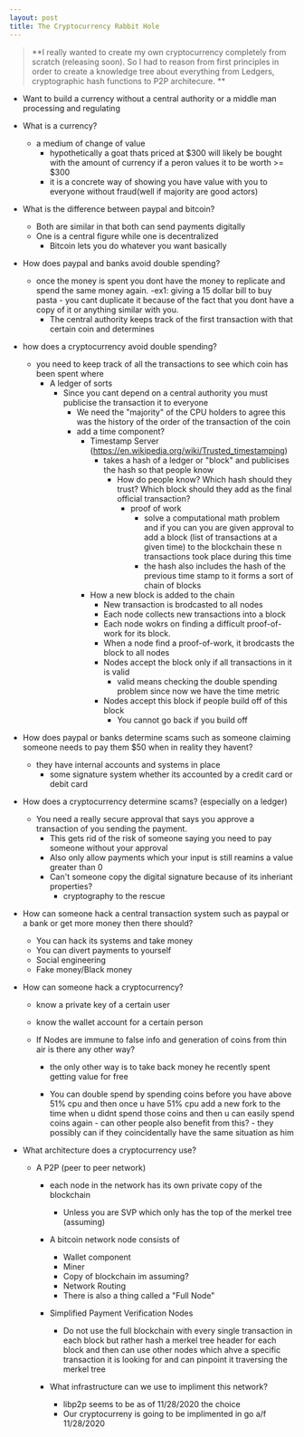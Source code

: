 ```yaml
---
layout: post
title: The Cryptocurrency Rabbit Hole
---
```


>**I really wanted to create my own cryptocurrency completely from scratch (releasing soon). So I had to reason from first principles in order to create a knowledge tree about everything from Ledgers, cryptographic hash functions to P2P architecure. **


- Want to build a currency without a central authority or a middle man processing and regulating
- What is a currency?
     - a medium of change of value
         - hypothetically a goat thats priced at $300 will likely be bought with the amount of currency if a peron
            values it to be worth >= $300
         - it is a concrete way of showing you have value with you to everyone without fraud(well if majority are good actors)
- What is the difference between paypal and bitcoin?
     - Both are similar in that both can send payments digitally
     - One is a central figure while one is decentralized
        - Bitcoin lets you do whatever you want basically
-  How does paypal and banks avoid double spending?
    - once the money is spent you dont have the money to replicate and spend the same money again.
         -ex1: giving a 15 dollar bill to buy pasta
             - you cant duplicate it because of the fact that you dont have a copy of it or anything similar
                with you.
         - The central authority keeps track of the first transaction with that certain coin and determines
- how does a cryptocurrency avoid double spending?
    - you need to keep track of all the transactions to see which coin has been spent where
         - A ledger of sorts
             - Since you cant depend on a central authority you must publicise the transaction it to everyone
                 - We need the "majority" of the CPU holders to agree this was the history of the order of the transaction of the coin
                 - add a time component?
                     - Timestamp Server (https://en.wikipedia.org/wiki/Trusted_timestamping)
                         - takes a hash of a ledger or "block" and publicises the hash so that people know
                             - How do people know? Which hash should they trust? Which block should they add as the final official transaction?
                                 - proof of work
                                     - solve a computational math problem and if you can you are given approval
                                        to add a block (list of transactions at a given time) to the blockchain
                                these n transactions took place during this time
                                     - the hash also includes the hash of the previous time stamp to it forms a sort of
                                        chain of blocks
                    - How a new block is added to the chain
                         - New transaction is brodcasted to all nodes
                         - Each node collects new transactions into a block
                         - Each node wokrs on finding a difficult proof-of-work for its block.
                         - When a node find a proof-of-work, it brodcasts the block to all nodes
                         - Nodes accept the block only if all transactions in it is valid
                             - valid means checking the double spending problem since now we have the time metric
                         - Nodes accept this block if people build off of this block
                            - You cannot go back if you build off



- How does paypal or banks determine scams such as someone claiming someone needs to pay them $50 when in reality they havent?
    - they have internal accounts and systems in place
        - some signature system whether its accounted by a credit card or debit card

- How does a cryptocurrency determine scams? (especially on a ledger)
     - You need a really secure approval that says you approve a transaction of you sending the payment.
         - This gets rid of the risk of someone saying you need to pay someone without your approval
         - Also only allow payments which your input is still reamins a value greater than 0
        - Can't someone copy the digital signature because of its inheriant properties?
             - cryptography to the rescue

- How can someone hack a central transaction system such as paypal or a bank or get more money then there should?
     - You can hack its systems and take money
     - You can divert payments to yourself
     - Social engineering
     - Fake money/Black money

- How can someone hack a cryptocurrency?
     - know a private key of a certain user
     - know the wallet account for a certain person

     - If Nodes are immune to false info and generation of coins from thin air is there any other way?
         - the only other way is to take back money he recently spent getting value for free

         - You can double spend by spending coins before you have above 51% cpu and then once u have 51% cpu
            add a new fork to the time when u didnt spend those coins and then u can easily spend coins again
                - can other people also benefit from this?
                     - they possibly can if they coincidentally have the same situation as him

- What architecture does a cryptocurrency use?
     - A P2P (peer to peer network)
        - each node in the network has its own private copy of the blockchain
             - Unless you are SVP which only has the top of the merkel tree (assuming)
        - A bitcoin network node consists of
          - Wallet component
          - Miner
          - Copy of blockchain im assuming?
          - Network Routing
          - There is also a thing called a "Full Node"


        - Simplified Payment Verification Nodes
          - Do not use the full blockchain with every single transaction in each block but rather
                hash a merkel tree header for each block and then can use other nodes which ahve a specific
                transaction it is looking for and can pinpoint it traversing the merkel tree

        - What infrastructure can we use to impliment this network?
             - libp2p seems to be as of 11/28/2020 the choice
             - Our cryptocurreny is going to be implimented in go a/f 11/28/2020

